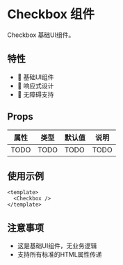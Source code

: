 # Checkbox 组件

Checkbox 基础UI组件。

## 特性

- 🎨 基础UI组件
- 📏 响应式设计
- 🎯 无障碍支持

## Props

| 属性 | 类型 | 默认值 | 说明 |
| ---- | ---- | ------ | ---- |
| TODO | TODO | TODO   | TODO |

## 使用示例

```vue
<template>
  <Checkbox />
</template>
```

## 注意事项

- 这是基础UI组件，无业务逻辑
- 支持所有标准的HTML属性传递
